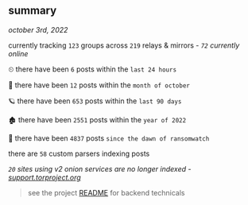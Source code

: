 
## summary
_october 3rd, 2022_

currently tracking `123` groups across `219` relays & mirrors - _`72` currently online_

⏲ there have been `6` posts within the `last 24 hours`

🦈 there have been `12` posts within the `month of october`

🪐 there have been `653` posts within the `last 90 days`

🏚 there have been `2551` posts within the `year of 2022`

🦕 there have been `4837` posts `since the dawn of ransomwatch`

there are `58` custom parsers indexing posts

_`20` sites using v2 onion services are no longer indexed - [support.torproject.org](https://support.torproject.org/onionservices/v2-deprecation/)_

> see the project [README](https://github.com/joshhighet/ransomwatch#ransomwatch--) for backend technicals
